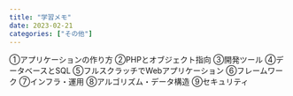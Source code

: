 ```yaml
---
title: "学習メモ"
date: 2023-02-21
categories: ["その他"]
---
```

①アプリケーションの作り方
②PHPとオブジェクト指向
③開発ツール
④データベースとSQL
⑤フルスクラッチでWebアプリケーション
⑥フレームワーク
⑦インフラ・運用
⑧アルゴリズム・データ構造
⑨セキュリティ